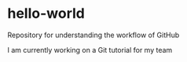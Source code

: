 # hello-world
Repository for understanding the workflow of GitHub

I am currently working on a Git tutorial for my team 
